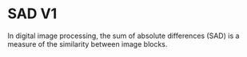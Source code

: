 # SAD V1
In digital image processing, the sum of absolute differences (SAD) is a measure of the similarity between image blocks.
